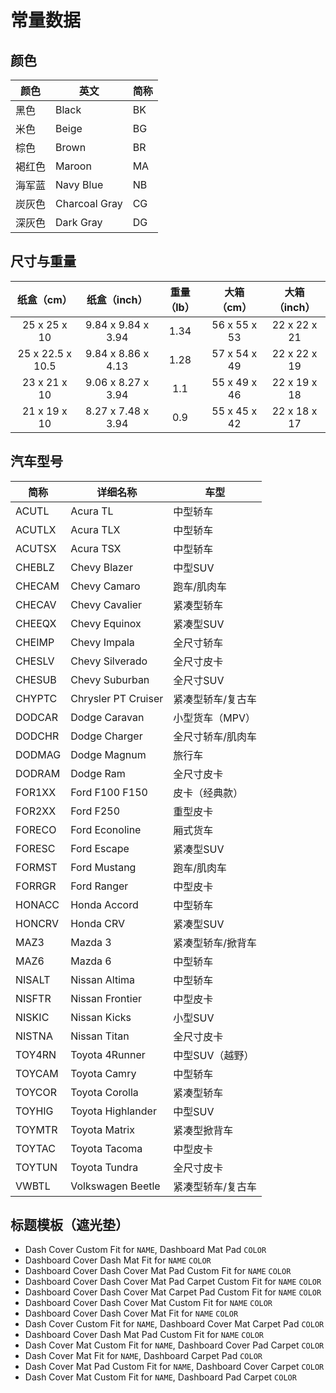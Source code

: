 # 常量数据

## 颜色

| 颜色   | 英文          | 简称 |
| ------ | ------------- | ---- |
| 黑色   | Black         | BK   |
| 米色   | Beige         | BG   |
| 棕色   | Brown         | BR   |
| 褐红色 | Maroon        | MA   |
| 海军蓝 | Navy Blue     | NB   |
| 炭灰色 | Charcoal Gray | CG   |
| 深灰色 | Dark Gray     | DG   |


## 尺寸与重量

|    纸盒（cm）    |    纸盒（inch）    | 重量（lb） |  大箱（cm）  | 大箱（inch） |
| :--------------: | :----------------: | :--------: | :----------: | :----------: |
|   25 x 25 x 10   | 9.84 x 9.84 x 3.94 |    1.34    | 56 x 55 x 53 | 22 x 22 x 21 |
| 25 x 22.5 x 10.5 | 9.84 x 8.86 x 4.13 |    1.28    | 57 x 54 x 49 | 22 x 22 x 19 |
|   23 x 21 x 10   | 9.06 x 8.27 x 3.94 |    1.1     | 55 x 49 x 46 | 22 x 19 x 18 |
|   21 x 19 x 10   | 8.27 x 7.48 x 3.94 |    0.9     | 55 x 45 x 42 | 22 x 18 x 17 |


## 汽车型号

| 简称   | 详细名称            | 车型              |
| ------ | ------------------- | ----------------- |
| ACUTL  | Acura TL            | 中型轿车          |
| ACUTLX | Acura TLX           | 中型轿车          |
| ACUTSX | Acura TSX           | 中型轿车          |
| CHEBLZ | Chevy Blazer        | 中型SUV           |
| CHECAM | Chevy Camaro        | 跑车/肌肉车       |
| CHECAV | Chevy Cavalier      | 紧凑型轿车        |
| CHEEQX | Chevy Equinox       | 紧凑型SUV         |
| CHEIMP | Chevy Impala        | 全尺寸轿车        |
| CHESLV | Chevy Silverado     | 全尺寸皮卡        |
| CHESUB | Chevy Suburban      | 全尺寸SUV         |
| CHYPTC | Chrysler PT Cruiser | 紧凑型轿车/复古车 |
| DODCAR | Dodge Caravan       | 小型货车（MPV）   |
| DODCHR | Dodge Charger       | 全尺寸轿车/肌肉车 |
| DODMAG | Dodge Magnum        | 旅行车            |
| DODRAM | Dodge Ram           | 全尺寸皮卡        |
| FOR1XX | Ford F100 F150      | 皮卡（经典款）    |
| FOR2XX | Ford F250           | 重型皮卡          |
| FORECO | Ford Econoline      | 厢式货车          |
| FORESC | Ford Escape         | 紧凑型SUV         |
| FORMST | Ford Mustang        | 跑车/肌肉车       |
| FORRGR | Ford Ranger         | 中型皮卡          |
| HONACC | Honda Accord        | 中型轿车          |
| HONCRV | Honda CRV           | 紧凑型SUV         |
| MAZ3   | Mazda 3             | 紧凑型轿车/掀背车 |
| MAZ6   | Mazda 6             | 中型轿车          |
| NISALT | Nissan Altima       | 中型轿车          |
| NISFTR | Nissan Frontier     | 中型皮卡          |
| NISKIC | Nissan Kicks        | 小型SUV           |
| NISTNA | Nissan Titan        | 全尺寸皮卡        |
| TOY4RN | Toyota 4Runner      | 中型SUV（越野）   |
| TOYCAM | Toyota Camry        | 中型轿车          |
| TOYCOR | Toyota Corolla      | 紧凑型轿车        |
| TOYHIG | Toyota Highlander   | 中型SUV           |
| TOYMTR | Toyota Matrix       | 紧凑型掀背车      |
| TOYTAC | Toyota Tacoma       | 中型皮卡          |
| TOYTUN | Toyota Tundra       | 全尺寸皮卡        |
| VWBTL  | Volkswagen Beetle   | 紧凑型轿车/复古车 |


## 标题模板（遮光垫）

- Dash Cover Custom Fit for `NAME`, Dashboard Mat Pad `COLOR`
- Dashboard Cover Dash Mat Fit for `NAME` `COLOR`
- Dashboard Cover Dash Cover Mat Pad Custom Fit for `NAME` `COLOR`
- Dashboard Cover Dash Cover Mat Pad Carpet Custom Fit for `NAME` `COLOR`
- Dashboard Cover Dash Cover Mat Carpet Pad Custom Fit for `NAME` `COLOR`
- Dashboard Cover Dash Cover Mat Custom Fit for `NAME` `COLOR`
- Dashboard Cover Dash Cover Mat Fit for `NAME` `COLOR`
- Dash Cover Custom Fit for `NAME`, Dashboard Cover Mat Carpet Pad `COLOR`
- Dashboard Cover Dash Mat Pad Custom Fit for `NAME` `COLOR`
- Dash Cover Mat Custom Fit for `NAME`, Dashboard Cover Pad Carpet `COLOR`
- Dash Cover Mat Fit for `NAME`, Dashboard Carpet Pad `COLOR`
- Dash Cover Mat Pad Custom Fit for `NAME`, Dashboard Cover Carpet `COLOR`
- Dash Cover Mat Custom Fit for `NAME`, Dashboard Pad Carpet `COLOR`
